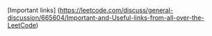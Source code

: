 [Important links] (https://leetcode.com/discuss/general-discussion/665604/Important-and-Useful-links-from-all-over-the-LeetCode)
